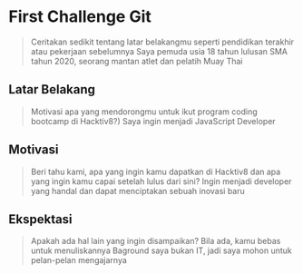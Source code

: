 # First Challenge Git

> Ceritakan sedikit tentang latar belakangmu seperti pendidikan terakhir atau pekerjaan sebelumnya
> Saya pemuda usia 18 tahun lulusan SMA tahun 2020, seorang mantan atlet dan pelatih Muay Thai
## Latar Belakang

> Motivasi apa yang mendorongmu untuk ikut program coding bootcamp di Hacktiv8?)
> Saya ingin menjadi JavaScript Developer
## Motivasi

> Beri tahu kami, apa yang ingin kamu dapatkan di Hacktiv8 dan apa yang ingin kamu capai setelah lulus dari sini?
>Ingin menjadi developer yang handal dan dapat menciptakan sebuah inovasi baru
## Ekspektasi

> Apakah ada hal lain yang ingin disampaikan? Bila ada, kamu bebas untuk menuliskannya
> Baground saya bukan IT, jadi saya mohon untuk pelan-pelan mengajarnya
